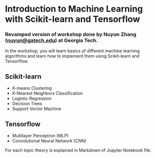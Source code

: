 # Introduction to Machine Learning with Scikit-learn and Tensorflow
### Revamped version of workshop done by Nuyun Zhang (nuyun@gatech.edu) at Georgia Tech.  

In the workshop, you will learn basics of different machine learning algorithms and learn how to implement them using Scikit-learn and Tensorflow.

## Scikit-learn 
* K-means Clustering 
* K-Nearest Neighbors Classification 
* Logistic Regression 
* Decision Trees
* Support Vector Machine


## Tensorflow
* Multilayer Perceptron (MLP)
* Convolutional Neural Network (CNN)

For each topic theory is explained in Markdown of Jupyter Notebook file. 